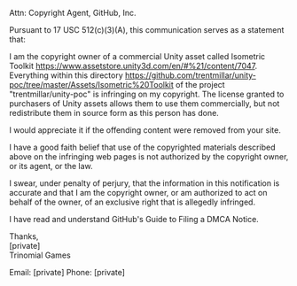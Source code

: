 Attn: Copyright Agent, GitHub, Inc.

Pursuant to 17 USC 512(c)(3)(A), this communication serves as a
statement that:

I am the copyright owner of a commercial Unity asset called Isometric
Toolkit <https://www.assetstore.unity3d.com/en/#%21/content/7047>.
Everything within this directory
<https://github.com/trentmillar/unity-poc/tree/master/Assets/Isometric%20Toolkit>
of the project "trentmillar/unity-poc" is infringing on my copyright.
The license granted to purchasers of Unity assets allows them to use
them commercially, but not redistribute them in source form as this
person has done.

I would appreciate it if the offending content were removed from your site.

I have a good faith belief that use of the copyrighted materials
described above on the infringing web pages is not authorized by the
copyright owner, or its agent, or the law.

I swear, under penalty of perjury, that the information in this
notification is accurate and that I am the copyright owner, or am
authorized to act on behalf of the owner, of an exclusive right that is
allegedly infringed.

I have read and understand GitHub's Guide to Filing a DMCA Notice.

Thanks,  
[private]  
Trinomial Games

Email: [private]
Phone: [private]
